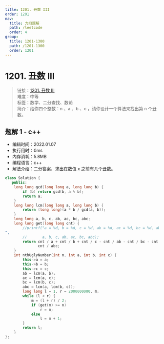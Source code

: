 ```yaml
---
title: 1201. 丑数 III
order: 1201
nav:
  title: 力扣题解
  path: /leetcode
  order: 4
group:
  title: 1201-1300
  path: /1201-1300
  order: 1201
---
```


# 1201. 丑数 III

> 链接：[1201. 丑数 III](https://leetcode-cn.com/problems/ugly-number-iii/)  
> 难度：中等  
> 标签：数学、二分查找、数论  
> 简介：给你四个整数：n 、a 、b 、c ，请你设计一个算法来找出第 n 个丑数。

## 题解 1 - c++

- 编辑时间：2022.01.07
- 执行用时：0ms
- 内存消耗：5.8MB
- 编程语言：c++
- 解法介绍：二分答案，求出在数值 x 之前有几个丑数。

```c++
class Solution {
   public:
    long long gcd(long long a, long long b) {
        if (b) return gcd(b, a % b);
        return a;
    }
    long long lcm(long long a, long long b) {
        return (long long)(a * b / gcd(a, b));
    }
    long long a, b, c, ab, ac, bc, abc;
    long long get(long long cnt) {
        //printf("a = %d, b = %d, c = %d, ab = %d, ac = %d, bc = %d, abc = %d
",
        //       a, b, c, ab, ac, bc, abc);
        return cnt / a + cnt / b + cnt / c - cnt / ab - cnt / bc - cnt / ac +
               cnt / abc;
    }
    int nthUglyNumber(int n, int a, int b, int c) {
        this->a = a;
        this->b = b;
        this->c = c;
        ab = lcm(a, b);
        ac = lcm(a, c);
        bc = lcm(b, c);
        abc = lcm(a, lcm(b, c));
        long long l = 1, r = 2000000000, m;
        while (l < r) {
            m = (l + r) / 2;
            if (get(m) >= n)
                r = m;
            else
                l = m + 1;
        }
        return l;
    }
};
```
